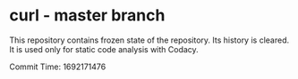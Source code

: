 # curl - master branch

This repository contains frozen state of the repository.
Its history is cleared. It is used only for static code
analysis with Codacy.

Commit Time: 1692171476